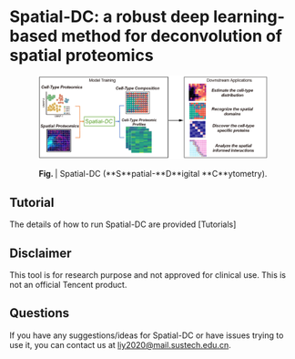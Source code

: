 # Spatial-DC: a robust deep learning-based method for deconvolution of spatial proteomics

<p align="center">
  <img width="80%" src=workflow.jpg>
</p>

<p align="center"><strong>Fig. </strong>| Spatial-DC (**S**patial-**D**igital **C**ytometry). </p>

## Tutorial
The details of how to run Spatial-DC are provided [Tutorials]

## Disclaimer
This tool is for research purpose and not approved for clinical use.
This is not an official Tencent product.

## Questions
If you have any suggestions/ideas for Spatial-DC or have issues trying to use it, you can contact us at liy2020@mail.sustech.edu.cn.
